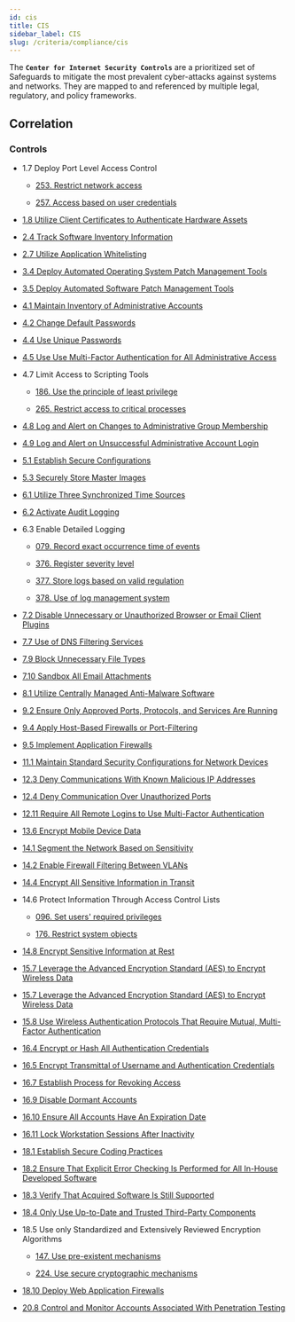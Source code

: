 ```yaml
---
id: cis
title: CIS
sidebar_label: CIS
slug: /criteria/compliance/cis
---
```


The **`Center for Internet Security Controls`**
are a prioritized set of Safeguards
to mitigate the most prevalent cyber-attacks
against systems and networks.
They are mapped to and referenced
by multiple legal, regulatory,
and policy frameworks.

## Correlation

### Controls

- 1.7 Deploy Port Level Access Control

    - [253. Restrict network access](/criteria/requirements/253)

    - [257. Access based on user credentials](/criteria/requirements/257)

- [1.8 Utilize Client Certificates to Authenticate Hardware Assets](/criteria/requirements/088)

- [2.4 Track Software Inventory Information](/criteria/requirements/262)

- [2.7 Utilize Application Whitelisting](/criteria/requirements/041)

- [3.4 Deploy Automated Operating System Patch Management Tools](/criteria/requirements/353)

- [3.5 Deploy Automated Software Patch Management Tools](/criteria/requirements/262)

- [4.1 Maintain Inventory of Administrative Accounts](/criteria/requirements/095)

- [4.2 Change Default Passwords](/criteria/requirements/142)

- [4.4 Use Unique Passwords](/criteria/requirements/143)

- [4.5 Use Use Multi-Factor Authentication for All Administrative Access](/criteria/requirements/181)

- 4.7 Limit Access to Scripting Tools

    - [186. Use the principle of least privilege](/criteria/requirements/186)

    - [265. Restrict access to critical processes](/criteria/requirements/265)

- [4.8 Log and Alert on Changes to Administrative Group Membership](/criteria/requirements/075)

- [4.9 Log and Alert on Unsuccessful Administrative Account Login](/criteria/requirements/075)

- [5.1 Establish Secure Configurations](/criteria/requirements/062)

- [5.3 Securely Store Master Images](/criteria/requirements/046)

- [6.1 Utilize Three Synchronized Time Sources](/criteria/requirements/363)

- [6.2 Activate Audit Logging](/criteria/requirements/075)

- 6.3 Enable Detailed Logging

    - [079. Record exact occurrence time of events](/criteria/requirements/079)

    - [376. Register severity level](/criteria/requirements/376)

    - [377. Store logs based on valid regulation](/criteria/requirements/377)

    - [378. Use of log management system](/criteria/requirements/378)

- [7.2 Disable Unnecessary or Unauthorized Browser or Email Client Plugins](/criteria/requirements/266)

- [7.7 Use of DNS Filtering Services](/criteria/requirements/258)

- [7.9 Block Unnecessary File Types](/criteria/requirements/118)

- [7.10 Sandbox All Email Attachments](/criteria/requirements/118)

- [8.1 Utilize Centrally Managed Anti-Malware Software](/criteria/requirements/273)

- [9.2 Ensure Only Approved Ports, Protocols, and Services Are Running](/criteria/requirements/255)

- [9.4 Apply Host-Based Firewalls or Port-Filtering](/criteria/requirements/273)

- [9.5 Implement Application Firewalls](/criteria/requirements/273)

- [11.1 Maintain Standard Security Configurations for Network Devices](/criteria/requirements/062)

- [12.3 Deny Communications With Known Malicious IP Addresses](/criteria/requirements/259)

- [12.4 Deny Communication Over Unauthorized Ports](/criteria/requirements/255)

- [12.11 Require All Remote Logins to Use Multi-Factor Authentication](/criteria/requirements/181)

- [13.6 Encrypt Mobile Device Data](/criteria/requirements/147)

- [14.1 Segment the Network Based on Sensitivity](/criteria/requirements/259)

- [14.2 Enable Firewall Filtering Between VLANs](/criteria/requirements/273)

- [14.4 Encrypt All Sensitive Information in Transit](/criteria/requirements/181)

- 14.6 Protect Information Through Access Control Lists

    - [096. Set users' required privileges](/criteria/requirements/096)

    - [176. Restrict system objects](/criteria/requirements/176)

- [14.8 Encrypt Sensitive Information at Rest](/criteria/requirements/185)

- [15.7 Leverage the Advanced Encryption Standard (AES) to Encrypt Wireless Data](/criteria/requirements/181)

- [15.7 Leverage the Advanced Encryption Standard (AES) to Encrypt Wireless Data](/criteria/requirements/224)

- [15.8 Use Wireless Authentication Protocols That Require Mutual, Multi-Factor Authentication](/criteria/requirements/257)

- [16.4 Encrypt or Hash All Authentication Credentials](/criteria/requirements/134)

- [16.5 Encrypt Transmittal of Username and Authentication Credentials](/criteria/requirements/181)

- [16.7 Establish Process for Revoking Access](/criteria/requirements/034)

- [16.9 Disable Dormant Accounts](/criteria/requirements/144)

- [16.10 Ensure All Accounts Have An Expiration Date](/criteria/requirements/130)

- [16.11 Lock Workstation Sessions After Inactivity](/criteria/requirements/023)

- [18.1 Establish Secure Coding Practices](/criteria/requirements/158)

- [18.2 Ensure That Explicit Error Checking Is Performed for All In-House Developed Software](/criteria/requirements/173)

- [18.3 Verify That Acquired Software Is Still Supported](/criteria/requirements/262)

- [18.4 Only Use Up-to-Date and Trusted Third-Party Components](/criteria/requirements/262)

- 18.5 Use only Standardized and Extensively Reviewed Encryption Algorithms

    - [147. Use pre-existent mechanisms](/criteria/requirements/147)

    - [224. Use secure cryptographic mechanisms](/criteria/requirements/224)

- [18.10 Deploy Web Application Firewalls](/criteria/requirements/062)

- [20.8 Control and Monitor Accounts Associated With Penetration Testing](/criteria/requirements/154)
